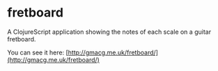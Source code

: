 # fretboard

A ClojureScript application showing the notes of each scale on a guitar fretboard.

You can see it here: [http://gmacg.me.uk/fretboard/](http://gmacg.me.uk/fretboard/)
